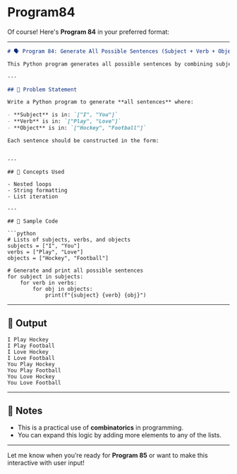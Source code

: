 # Program84
Of course! Here's **Program 84** in your preferred format:

---

```markdown
# 🗣️ Program 84: Generate All Possible Sentences (Subject + Verb + Object)

This Python program generates all possible sentences by combining subjects, verbs, and objects from given lists.

---

## 📌 Problem Statement

Write a Python program to generate **all sentences** where:

- **Subject** is in: `["I", "You"]`
- **Verb** is in: `["Play", "Love"]`
- **Object** is in: `["Hockey", "Football"]`

Each sentence should be constructed in the form:

```

<Subject> <Verb> <Object>

```

---

## 🧠 Concepts Used

- Nested loops
- String formatting
- List iteration

---

## 🧪 Sample Code

```python
# Lists of subjects, verbs, and objects
subjects = ["I", "You"]
verbs = ["Play", "Love"]
objects = ["Hockey", "Football"]

# Generate and print all possible sentences
for subject in subjects:
    for verb in verbs:
        for obj in objects:
            print(f"{subject} {verb} {obj}")
```

---

## 🎯 Output

```
I Play Hockey  
I Play Football  
I Love Hockey  
I Love Football  
You Play Hockey  
You Play Football  
You Love Hockey  
You Love Football
```

---

## 🧠 Notes

- This is a practical use of **combinatorics** in programming.
- You can expand this logic by adding more elements to any of the lists.

---

Let me know when you’re ready for **Program 85** or want to make this interactive with user input!

```
